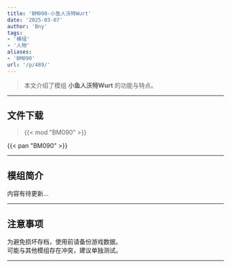 ```yaml
---
title: 'BM090-小鱼人沃特Wurt'
date: '2025-03-07'
author: 'Bny'
tags:
- '模组'
- '人物'
aliases:
- 'BM090'
url: '/p/489/'
---
```


> 本文介绍了模组 **小鱼人沃特Wurt** 的功能与特点。

---

## 文件下载  

> {{< mod "BM090" >}}  

{{< pan "BM090" >}}  

---

## 模组简介

>  
内容有待更新...  

---

## 注意事项

>  
为避免损坏存档，使用前请备份游戏数据。  
可能与其他模组存在冲突，建议单独测试。  

---

